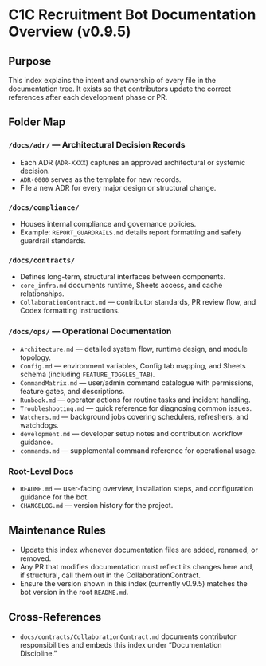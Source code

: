 # C1C Recruitment Bot Documentation Overview (v0.9.5)

## Purpose
This index explains the intent and ownership of every file in the documentation tree.
It exists so that contributors update the correct references after each development phase or PR.

## Folder Map

### `/docs/adr/` — Architectural Decision Records
* Each ADR (`ADR-XXXX`) captures an approved architectural or systemic decision.
* `ADR-0000` serves as the template for new records.
* File a new ADR for every major design or structural change.

### `/docs/compliance/`
* Houses internal compliance and governance policies.
* Example: `REPORT_GUARDRAILS.md` details report formatting and safety guardrail standards.

### `/docs/contracts/`
* Defines long-term, structural interfaces between components.
* `core_infra.md` documents runtime, Sheets access, and cache relationships.
* `CollaborationContract.md` — contributor standards, PR review flow, and Codex formatting instructions.

### `/docs/ops/` — Operational Documentation
* `Architecture.md` — detailed system flow, runtime design, and module topology.
* `Config.md` — environment variables, Config tab mapping, and Sheets schema (including `FEATURE_TOGGLES_TAB`).
* `CommandMatrix.md` — user/admin command catalogue with permissions, feature gates, and descriptions.
* `Runbook.md` — operator actions for routine tasks and incident handling.
* `Troubleshooting.md` — quick reference for diagnosing common issues.
* `Watchers.md` — background jobs covering schedulers, refreshers, and watchdogs.
* `development.md` — developer setup notes and contribution workflow guidance.
* `commands.md` — supplemental command reference for operational usage.

### Root-Level Docs
* `README.md` — user-facing overview, installation steps, and configuration guidance for the bot.
* `CHANGELOG.md` — version history for the project.

## Maintenance Rules
* Update this index whenever documentation files are added, renamed, or removed.
* Any PR that modifies documentation must reflect its changes here and, if structural, call them out in the CollaborationContract.
* Ensure the version shown in this index (currently v0.9.5) matches the bot version in the root `README.md`.

## Cross-References
* `docs/contracts/CollaborationContract.md` documents contributor responsibilities and embeds this index under “Documentation Discipline.”
